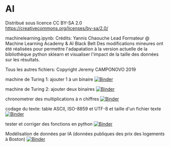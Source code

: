 # AI
Distribué sous licence CC BY-SA 2.0 https://creativecommons.org/licenses/by-sa/2.0/

machinelearning.ipynb: Crédits: Yannis Chaouche Lead Formateur @ Machine Learning Academy & AI Black Belt
Des modifications mineures ont été réalisées pour permettre l'adapatation à la version actuelle de la bibliothèque python sklearn et visualiser l'impact de la taille des données sur les résultats.
  
Tous les autres fichiers: Copyright Jeremy CAMPONOVO 2019  
  
  
machine de Turing 1: ajouter 1 à un binaire
[![Binder](https://mybinder.org/badge_logo.svg)](https://mybinder.org/v2/gh/jcamponovo/AI/master?urlpath=apps/machineturing1.ipynb)  
  
machine de Turing 2: ajouter deux binaires
[![Binder](https://mybinder.org/badge_logo.svg)](https://mybinder.org/v2/gh/jcamponovo/AI/master?urlpath=apps/machineturing2.ipynb)  
  
chronometrer des multiplications à n chiffres 
[![Binder](https://mybinder.org/badge_logo.svg)](https://mybinder.org/v2/gh/jcamponovo/AI/master?urlpath=apps/chrono.ipynb)  
  
codage du texte: table ASCII, ISO-8859 et UTF-8 et taille d'un fichier texte
[![Binder](https://mybinder.org/badge_logo.svg)](https://mybinder.org/v2/gh/jcamponovo/AI/master?urlpath=apps/tableascii.ipynb)  

tester et corriger des fonctions en python 
[![Binder](https://mybinder.org/badge_logo.svg)](https://mybinder.org/v2/gh/jcamponovo/AI/master?urlpath=apps/test_moyenne.ipynb)

Modélisation de données par IA (données publiques des prix des logements à Boston)
[![Binder](https://mybinder.org/badge_logo.svg)](https://mybinder.org/v2/gh/jcamponovo/AI/master?urlpath=apps/boston2.ipynb)
